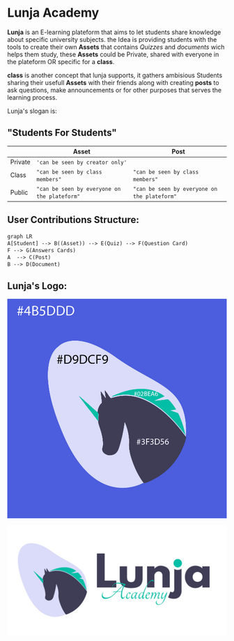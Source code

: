 # Lunja Academy

**Lunja** is an E-learning plateform that aims to let students share knowledge about specific university subjects. the Idea is providing students with the tools to create their own **Assets** that contains *Quizzes* and *documents* wich helps them study, these **Assets** could be Private, shared with everyone in the plateform OR specific for a **class**. 

**class** is another concept that lunja supports, it gathers ambisious Students sharing their usefull **Assets** with their friends along with creating **posts** to ask questions, make announcements or for other purposes that serves the learning process. 

Lunja's slogan is:

## "Students For Students"



|                | Asset                                      | Post                                       |
|----------------|--------------------------------------------|--------------------------------------------|
|Private         |`'can be seen by creator only'`             |                                            |
|Class           |`"can be seen by class members"`            |`"can be seen by class members"`            |
|Public          |`"can be seen by everyone on the plateform"`|`"can be seen by everyone on the plateform"`|

## User Contributions Structure:

```mermaid
graph LR
A[Student] --> B((Asset)) --> E(Quiz) --> F(Question Card)
F --> G(Answers Cards)
A  --> C(Post)
B --> D(Document)
```

## Lunja's Logo:
![alt text](https://raw.githubusercontent.com/LAMNAZZAH/Lunja/main/client/public/logoColorCodes-01.jpg)

![alt text](https://raw.githubusercontent.com/LAMNAZZAH/Lunja/main/client/public/landscapeLogo-01.jpg)
